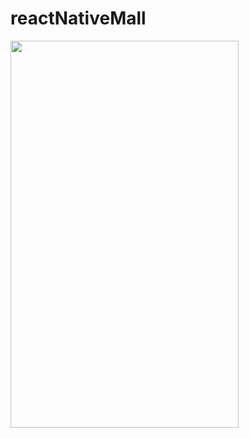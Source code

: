 # reactNativeMall

<img src="https://github.com/dyq086/reactNativeMall/blob/master/screenshots/WechatIMG135.jpeg" width="365" height="619" /> 